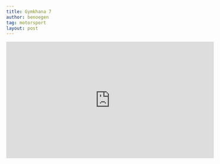 ```yaml
---
title: Gymkhana 7
author: benoegen
tag: motorsport
layout: post
---
```

<div class="video-container"><iframe width="560" height="315" src="https://www.youtube.com/embed/5qanlirrRWs" title="YouTube video player" frameborder="0" allow="accelerometer; autoplay; clipboard-write; encrypted-media; gyroscope; picture-in-picture" allowfullscreen></iframe></div>